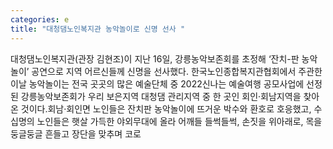 ```yaml
---
categories: e
title: "대청댐노인복지관 농악놀이로 신명 선사 "
---
```

대청댐노인복지관(관장 김현조)이 지난 16일, 강릉농악보존회를 초정해 ‘잔치-판 농악놀이’ 공연으로 지역 어르신들께 신명을 선사했다. 한국노인종합복지관협회에서 주관한 이날 농악놀이는 전국 곳곳의 많은 예술단체 중 2022신나는 예술여행 공모사업에 선정된 강릉농악보존회가 우리 보은지역 대청댐 관리지역 중 한 곳인 회인·회남지역을 찾아온 것이다.회남·회인면 노인들은 잔치판 농악놀이에 뜨거운 박수와 환호로 호응했고, 수십명의 노인들은 햇살 가득한 야외무대에 올라 어깨들 들썩들썩, 손짓을 위아래로, 목을 둥글둥글 흔들고 장단을 맞추며 코로